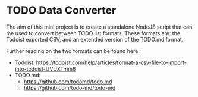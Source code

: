 # TODO Data Converter

The aim of this mini project is to create a standalone NodeJS script that can me used to convert between TODO list formats. 
These formats are: the Todoist exported CSV, and an extended version of the TODO.md format.

Further reading on the two formats can be found here:
- Todoist: https://todoist.com/help/articles/format-a-csv-file-to-import-into-todoist-UVUXTmm6
- TODO.md: 
    - https://github.com/todomd/todo.md
    - https://github.com/todo-md/todo-md